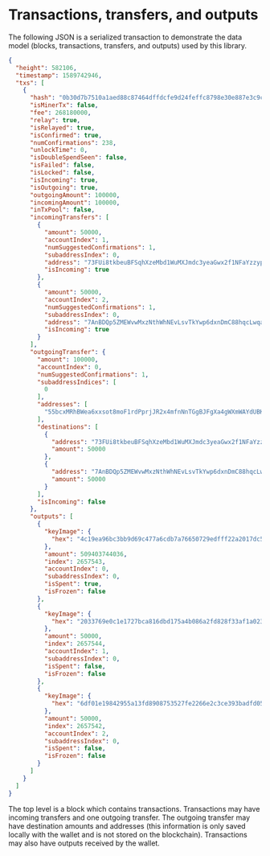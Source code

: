 # Transactions, transfers, and outputs

The following JSON is a serialized transaction to demonstrate the data model (blocks, transactions, transfers, and outputs) used by this library.

```json
{
  "height": 582106,
  "timestamp": 1589742946,
  "txs": [
    {
      "hash": "0b30d7b7510a1aed88c87464dffdcfe9d24feffc8798e30e887e3c9c3558a814",
      "isMinerTx": false,
      "fee": 268180000,
      "relay": true,
      "isRelayed": true,
      "isConfirmed": true,
      "numConfirmations": 238,
      "unlockTime": 0,
      "isDoubleSpendSeen": false,
      "isFailed": false,
      "isLocked": false,
      "isIncoming": true,
      "isOutgoing": true,
      "outgoingAmount": 100000,
      "incomingAmount": 100000,
      "inTxPool": false,
      "incomingTransfers": [
        {
          "amount": 50000,
          "accountIndex": 1,
          "numSuggestedConfirmations": 1,
          "subaddressIndex": 0,
          "address": "73FUi8tkbeuBFSqhXzeMbd1WuMXJmdc3yeaGwx2f1NFaYzzypQ7a9scgn7JAtNagKPe4qCwE4S7wwB9ibJKv4RXnE8dtAva",
          "isIncoming": true
        },
        {
          "amount": 50000,
          "accountIndex": 2,
          "numSuggestedConfirmations": 1,
          "subaddressIndex": 0,
          "address": "7AnBDQp5ZMEWvwMxzNthWhNEvLsvTkYwp6dxnDmC88hqcLwqaD2cYmESAtqqJ9myXE6PLz5oqrApnUtqTW69mWevCZJUhWV",
          "isIncoming": true
        }
      ],
      "outgoingTransfer": {
        "amount": 100000,
        "accountIndex": 0,
        "numSuggestedConfirmations": 1,
        "subaddressIndices": [
          0
        ],
        "addresses": [
          "55bcxMRhBWea6xxsot8moF1rdPprjJR2x4mfnNnTGgBJFgXa4gWXmWAYdUBKiRcJxy9AUAGJEg28DejvWdJU2VgUDrUvCHG"
        ],
        "destinations": [
          {
            "address": "73FUi8tkbeuBFSqhXzeMbd1WuMXJmdc3yeaGwx2f1NFaYzzypQ7a9scgn7JAtNagKPe4qCwE4S7wwB9ibJKv4RXnE8dtAva",
            "amount": 50000
          },
          {
            "address": "7AnBDQp5ZMEWvwMxzNthWhNEvLsvTkYwp6dxnDmC88hqcLwqaD2cYmESAtqqJ9myXE6PLz5oqrApnUtqTW69mWevCZJUhWV",
            "amount": 50000
          }
        ],
        "isIncoming": false
      },
      "outputs": [
        {
          "keyImage": {
            "hex": "4c19ea96bc3bb9d69c477a6cdb7a76650729edfff22a2017dc5e6ea7d94c6116"
          },
          "amount": 509403744036,
          "index": 2657543,
          "accountIndex": 0,
          "subaddressIndex": 0,
          "isSpent": true,
          "isFrozen": false
        },
        {
          "keyImage": {
            "hex": "2033769e0c1e1727bca816dbd175a4b086a2fd828f33af1a023e41920963e90f"
          },
          "amount": 50000,
          "index": 2657544,
          "accountIndex": 1,
          "subaddressIndex": 0,
          "isSpent": false,
          "isFrozen": false
        },
        {
          "keyImage": {
            "hex": "6df01e19842955a13fd8908753527fe2266e2c3ce393badfd053823aab57f8e7"
          },
          "amount": 50000,
          "index": 2657542,
          "accountIndex": 2,
          "subaddressIndex": 0,
          "isSpent": false,
          "isFrozen": false
        }
      ]
    }
  ]
}
```

The top level is a block which contains transactions.  Transactions may have incoming transfers and one outgoing transfer.  The outgoing transfer may have destination amounts and addresses (this information is only saved locally with the wallet and is not stored on the blockchain).  Transactions may also have outputs received by the wallet.